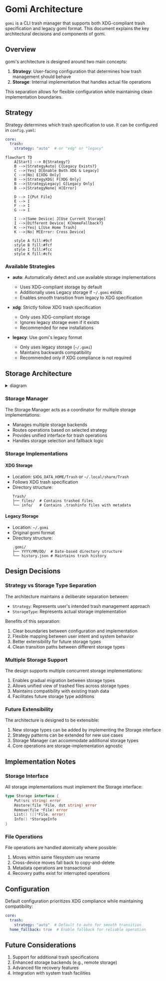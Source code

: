 # Gomi Architecture

`gomi` is a CLI trash manager that supports both XDG-compliant trash specification and legacy gomi format. This document explains the key architectural decisions and components of gomi.

## Overview

gomi's architecture is designed around two main concepts:

1. **Strategy**: User-facing configuration that determines how trash management should behave
2. **Storage**: Internal implementation that handles actual file operations

This separation allows for flexible configuration while maintaining clean implementation boundaries.

## Strategy

Strategy determines which trash specification to use. It can be configured in `config.yaml`:

```yaml
core:
  trash:
    strategy: "auto"  # or "xdg" or "legacy"
```

```mermaid
flowchart TD
    A[Start] --> B{Strategy?}
    B -->|StrategyAuto| C{Legacy Exists?}
    C -->|Yes| D[Enable Both XDG & Legacy]
    C -->|No| E[XDG Only]
    B -->|StrategyXDG| F[XDG Only]
    B -->|StrategyLegacy| G[Legacy Only]
    B -->|StrategyNone| H[Error]
    
    D --> I{Put File}
    E --> I
    F --> I
    G --> I
    
    I -->|Same Device| J[Use Current Storage]
    I -->|Different Device| K{HomeFallback?}
    K -->|Yes| L[Use Home Trash]
    K -->|No| M[Error: Cross Device]

    style A fill:#9cf
    style B fill:#fcf
    style I fill:#fcc
    style K fill:#cfc
```

### Available Strategies

- **auto**: Automatically detect and use available storage implementations
  - Uses XDG-compliant storage by default
  - Additionally uses Legacy storage if `~/.gomi` exists
  - Enables smooth transition from legacy to XDG specification

- **xdg**: Strictly follow XDG trash specification
  - Only uses XDG-compliant storage
  - Ignores legacy storage even if it exists
  - Recommended for new installations

- **legacy**: Use gomi's legacy format
  - Only uses legacy storage (`~/.gomi`)
  - Maintains backwards compatibility
  - Recommended only if XDG compliance is not required

## Storage Architecture

<details><summary>diagram</summary>

```mermaid
classDiagram
    class Manager {
        -storages []Storage
        -config Config
        -strategy Strategy
        +NewManager(cfg Config, opts ...ManagerOption) *Manager
        +Put(src string) error
        +List() []*File
        +Restore(file *File, dst string) error
        +IsPrimaryStorageAvailable() bool
    }

    class Storage {
        <<interface>>
        +Put(src string) error
        +Restore(file *File, dst string) error
        +Remove(file *File) error
        +List() []*File
        +Info() *StorageInfo
    }

    class Strategy {
        <<enumeration>>
        StrategyXDG
        StrategyLegacy
        StrategyAuto
        StrategyNone
    }

    class Config {
        +Strategy Strategy
        +HomeTrashDir string
        +HomeFallback bool
        +History History
        +GomiDir string
    }

    class XDGStorage {
        -homeTrash *trashLocation
        -externalTrashes []*trashLocation
        -config Config
        +Info() *StorageInfo
    }

    class LegacyStorage {
        -root string
        -config Config
        -history History
        +Info() *StorageInfo
    }

    class File {
        +Name string
        +OriginalPath string
        +TrashPath string
        +DeletedAt time.Time
        +storage Storage
    }

    class StorageInfo {
        +Location StorageLocation
        +Trashes []string
        +Available bool
        +Type StorageType
    }

    Manager --> Storage : uses
    Manager --> Strategy : determines
    Manager --> Config : configured by
    Storage <|.. XDGStorage : implements
    Storage <|.. LegacyStorage : implements
    XDGStorage --> File : manages
    LegacyStorage --> File : manages
    Storage --> StorageInfo : provides
```


</details>

### Storage Manager

The Storage Manager acts as a coordinator for multiple storage implementations:

- Manages multiple storage backends
- Routes operations based on selected strategy
- Provides unified interface for trash operations
- Handles storage selection and fallback logic

### Storage Implementations

#### XDG Storage
- Location: `$XDG_DATA_HOME/Trash` or `~/.local/share/Trash`
- Follows XDG trash specification
- Directory structure:
  ```
  Trash/
  ├── files/  # Contains trashed files
  └── info/   # Contains .trashinfo files with metadata
  ```

#### Legacy Storage
- Location: `~/.gomi`
- Original gomi format
- Directory structure:
  ```
  .gomi/
  ├── YYYY/MM/DD/  # Date-based directory structure
  └── history.json # Maintains trash history
  ```

## Design Decisions

### Strategy vs Storage Type Separation

The architecture maintains a deliberate separation between:
- `Strategy`: Represents user's intended trash management approach
- `StorageType`: Represents actual storage implementation

Benefits of this separation:
1. Clear boundaries between configuration and implementation
2. Flexible mapping between user intent and system behavior
3. Better extensibility for future storage types
4. Clean transition paths between different storage types

### Multiple Storage Support

The design supports multiple concurrent storage implementations:
1. Enables gradual migration between storage types
2. Allows unified view of trashed files across storage types
3. Maintains compatibility with existing trash data
4. Facilitates future storage type additions

### Future Extensibility

The architecture is designed to be extensible:
1. New storage types can be added by implementing the Storage interface
2. Strategy patterns can be extended for new use cases
3. Storage Manager can accommodate additional storage types
4. Core operations are storage-implementation agnostic

## Implementation Notes

### Storage Interface

All storage implementations must implement the Storage interface:

```go
type Storage interface {
    Put(src string) error
    Restore(file *File, dst string) error
    Remove(file *File) error
    List() ([]*File, error)
    Info() *StorageInfo
}
```

### File Operations

File operations are handled atomically where possible:
1. Moves within same filesystem use rename
2. Cross-device moves fall back to copy-and-delete
3. Metadata operations are transactional
4. Recovery paths exist for interrupted operations

## Configuration

Default configuration prioritizes XDG compliance while maintaining compatibility:

```yaml
core:
  trash:
    strategy: "auto"  # Default to auto for smooth transition
  home_fallback: true  # Enable fallback for reliable operation
```

## Future Considerations

1. Support for additional trash specifications
2. Enhanced storage backends (e.g., remote storage)
3. Advanced file recovery features
4. Integration with system trash facilities
